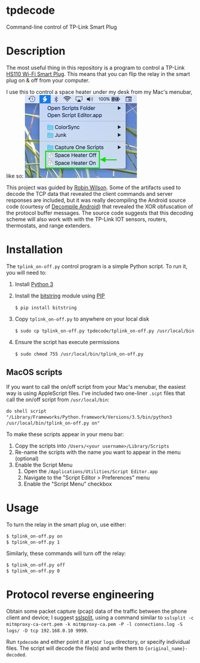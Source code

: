 # tpdecode
Command-line control of TP-Link Smart Plug

# Description
The most useful thing in this repository is a program to control a TP-Link [HS110 Wi-Fi Smart Plug](http://www.tp-link.com/en/products/details/HS110.html). This means that you can flip the relay in the smart plug on & off from your computer.

I use this to control a space heater under my desk from my Mac's menubar, like so:
![MacOS menu bar](https://raw.githubusercontent.com/beefstew/tpdecode/master/images/MacOS%20menu%20bar.png)

This project was guided by [Robin Wilson](http://blog.rtwilson.com/hacking-the-worcester-wave-thermostat-in-python-part-2/). Some of the artifacts used to decode the TCP data that revealed the client commands and server responses are included, but it was really decompiling the Android source code (courtesy of [Decompile Android](http://www.decompileandroid.com/)) that revealed the XOR obfuscation of the protocol buffer messages. The source code suggests that this decoding scheme will also work with with the TP-Link IOT sensors, routers, thermostats, and range extenders.

# Installation
The `tplink_on-off.py` control program is a simple Python script. To run it, you will need to:

1. Install [Python 3](https://docs.python.org/3/using/unix.html#getting-and-installing-the-latest-version-of-python)
2. Install the [bitstring](https://pypi.python.org/pypi/bitstring/3.1.3) module using [PIP](https://packaging.python.org/tutorials/installing-packages/)

	`$ pip install bitstring`

3. Copy `tplink_on-off.py` to anywhere on your local disk

	`$ sudo cp tplink_on-off.py tpdecode/tplink_on-off.py /usr/local/bin`

4. Ensure the script has execute permissions

	`$ sudo chmod 755 /usr/local/bin/tplink_on-off.py`

## MacOS scripts

If you want to call the on/off script from your Mac's menubar, the easiest way is using AppleScript files. I've included two one-liner `.scpt` files that call the on/off script from `/usr/local/bin`:

	do shell script "/Library/Frameworks/Python.framework/Versions/3.5/bin/python3 /usr/local/bin/tplink_on-off.py on"

To make these scripts appear in your menu bar:

1. Copy the scripts into `/Users/<your username>/Library/Scripts`
2. Re-name the scripts with the name you want to appear in the menu (optional)
3. Enable the Script Menu
	1. Open the `/Applications/Utilities/Script Editor.app`
	2. Navigate to the "Script Editor > Preferences" menu
	3. Enable the "Script Menu" checkbox


# Usage

To turn the relay in the smart plug on, use either:

	$ tplink_on-off.py on
	$ tplink_on-off.py 1

Similarly, these commands will turn off the relay:

	$ tplink_on-off.py off
	$ tplink_on-off.py 0

# Protocol reverse engineering
Obtain some packet capture (pcap) data of the traffic between the phone client and device; I suggest [sslsplit](https://www.roe.ch/SSLsplit), using a command similar to `sslsplit -c mitmproxy-ca-cert.pem -k mitmproxy-ca.pem -P -l connections.log -S logs/ -D tcp 192.168.0.10 9999`.

Run `tpdecode` and either point it at your `logs` directory, or specify individual files. The script will decode the file(s) and write them to `{original_name}-decoded`.
